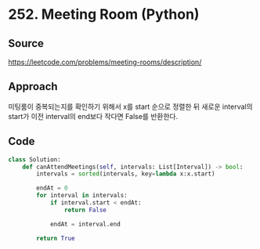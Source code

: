 # 252. Meeting Room (Python)

## Source

https://leetcode.com/problems/meeting-rooms/description/

## Approach

미팅룸이 중복되는지를 확인하기 위해서 x를 start 순으로 정렬한 뒤 새로운 interval의 start가 이전 interval의 end보다 작다면 False를 반환한다.

## Code

```python
class Solution:
    def canAttendMeetings(self, intervals: List[Interval]) -> bool:
        intervals = sorted(intervals, key=lambda x:x.start)

        endAt = 0
        for interval in intervals:
            if interval.start < endAt:
                return False

            endAt = interval.end

        return True
```
